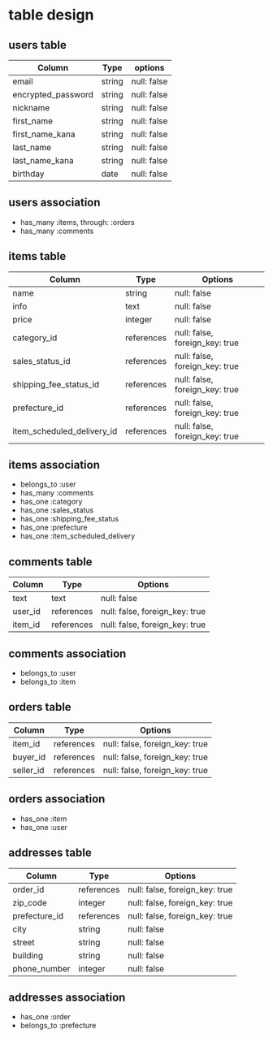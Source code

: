 # table design

## users table

| Column             | Type   | options     |
| ------------------ | ------ | ----------- |
| email              | string | null: false |
| encrypted_password | string | null: false |
| nickname           | string | null: false |
| first_name         | string | null: false |
| first_name_kana    | string | null: false |
| last_name          | string | null: false |
| last_name_kana     | string | null: false |
| birthday           | date   | null: false |

## users association

- has_many :items, through: :orders
- has_many :comments

## items table

| Column                     | Type       | Options                        |
| -------------------------- | ---------- | ------------------------------ |
| name                       | string     | null: false                    |
| info                       | text       | null: false                    |
| price                      | integer    | null: false                    |
| category_id                | references | null: false, foreign_key: true |
| sales_status_id            | references | null: false, foreign_key: true |
| shipping_fee_status_id     | references | null: false, foreign_key: true |
| prefecture_id              | references | null: false, foreign_key: true |
| item_scheduled_delivery_id | references | null: false, foreign_key: true |

## items association

- belongs_to :user
- has_many :comments
- has_one :category
- has_one :sales_status
- has_one :shipping_fee_status
- has_one :prefecture
- has_one :item_scheduled_delivery

## comments table

| Column  | Type       | Options                        |
| ------- | ---------- | ------------------------------ |
| text    | text       | null: false                    |
| user_id | references | null: false, foreign_key: true |
| item_id | references | null: false, foreign_key: true |

## comments association

- belongs_to :user
- belongs_to :item

## orders table

| Column    | Type       | Options                        |
| --------- | ---------- | ------------------------------ |
| item_id   | references | null: false, foreign_key: true |
| buyer_id  | references | null: false, foreign_key: true |
| seller_id | references | null: false, foreign_key: true |

## orders association

- has_one :item
- has_one :user

## addresses table

| Column        | Type       | Options                        |
| ------------- | ---------- | ------------------------------ |
| order_id      | references | null: false, foreign_key: true |
| zip_code      | integer    | null: false, foreign_key: true |
| prefecture_id | references | null: false, foreign_key: true |
| city          | string     | null: false                    |
| street        | string     | null: false                    |
| building      | string     | null: false                    |
| phone_number  | integer    | null: false                    |

## addresses association

- has_one :order
- belongs_to :prefecture
